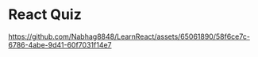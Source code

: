 # React Quiz

https://github.com/Nabhag8848/LearnReact/assets/65061890/58f6ce7c-6786-4abe-9d41-60f7031f14e7
